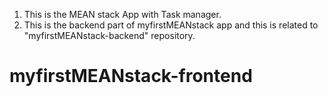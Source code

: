 1) This is the MEAN stack App with Task manager.
2) This is the backend part of myfirstMEANstack app and this is related to "myfirstMEANstack-backend" repository.

# myfirstMEANstack-frontend
